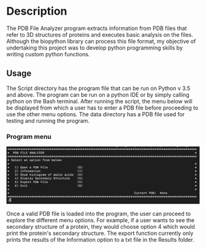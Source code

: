 # Description
 
The PDB File Analyzer program extracts information from PDB files that refer to 3D structures of proteins and executes basic analysis on the files. Although the biopython library can process this file format, my objective of undertaking this project was to develop python programming skills by writing custom python functions.

## Usage
The Script directory has the program file that can be run on Python v 3.5 and above. The program can be run on a python IDE or by simply calling python on the Bash terminal. After running the script, the menu below will be displayed from which a user has to enter a PDB file before proceeding to use the other menu options. The data directory has a PDB file used for testing and running the program. 

### Program menu
![05-08-2021](Menu_Layout/Menu-Layout.png)

Once a valid PDB file is loaded into the program, the user can proceed to explore the different menu options. For example, if a user wants to see the secondary structure of a protein, they would choose option 4 which would print the protein's secondary structure.
The export function currently only prints the results of the Information option to a txt file in the Results folder. 




